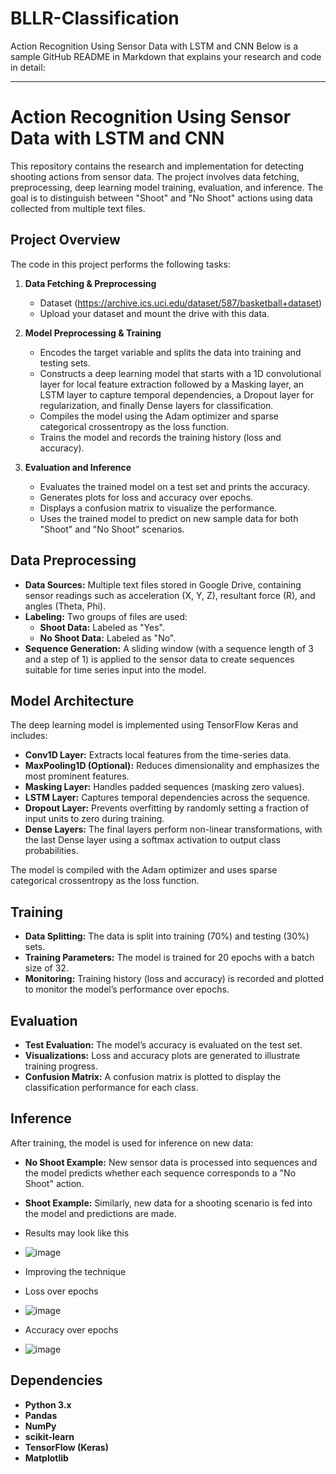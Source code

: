 # BLLR-Classification 
Action Recognition Using Sensor Data with LSTM and CNN
Below is a sample GitHub README in Markdown that explains your research and code in detail:

---

# Action Recognition Using Sensor Data with LSTM and CNN

This repository contains the research and implementation for detecting shooting actions from sensor data. The project involves data fetching, preprocessing, deep learning model training, evaluation, and inference. The goal is to distinguish between "Shoot" and "No Shoot" actions using data collected from multiple text files.

## Project Overview

The code in this project performs the following tasks:

1. **Data Fetching & Preprocessing**
   - Dataset (https://archive.ics.uci.edu/dataset/587/basketball+dataset)
   - Upload your dataset and mount the drive with this data. 

2. **Model Preprocessing & Training**
   - Encodes the target variable and splits the data into training and testing sets.
   - Constructs a deep learning model that starts with a 1D convolutional layer for local feature extraction followed by a Masking layer, an LSTM layer to capture temporal dependencies, a Dropout layer for regularization, and finally Dense layers for classification.
   - Compiles the model using the Adam optimizer and sparse categorical crossentropy as the loss function.
   - Trains the model and records the training history (loss and accuracy).

3. **Evaluation and Inference**
   - Evaluates the trained model on a test set and prints the accuracy.
   - Generates plots for loss and accuracy over epochs.
   - Displays a confusion matrix to visualize the performance.
   - Uses the trained model to predict on new sample data for both "Shoot" and "No Shoot" scenarios.

## Data Preprocessing

- **Data Sources:** Multiple text files stored in Google Drive, containing sensor readings such as acceleration (X, Y, Z), resultant force (R), and angles (Theta, Phi).
- **Labeling:** Two groups of files are used:
  - **Shoot Data:** Labeled as "Yes".
  - **No Shoot Data:** Labeled as "No".
- **Sequence Generation:** A sliding window (with a sequence length of 3 and a step of 1) is applied to the sensor data to create sequences suitable for time series input into the model.

## Model Architecture

The deep learning model is implemented using TensorFlow Keras and includes:

- **Conv1D Layer:** Extracts local features from the time-series data.
- **MaxPooling1D (Optional):** Reduces dimensionality and emphasizes the most prominent features.
- **Masking Layer:** Handles padded sequences (masking zero values).
- **LSTM Layer:** Captures temporal dependencies across the sequence.
- **Dropout Layer:** Prevents overfitting by randomly setting a fraction of input units to zero during training.
- **Dense Layers:** The final layers perform non-linear transformations, with the last Dense layer using a softmax activation to output class probabilities.

The model is compiled with the Adam optimizer and uses sparse categorical crossentropy as the loss function.

## Training

- **Data Splitting:** The data is split into training (70%) and testing (30%) sets.
- **Training Parameters:** The model is trained for 20 epochs with a batch size of 32.
- **Monitoring:** Training history (loss and accuracy) is recorded and plotted to monitor the model’s performance over epochs.

## Evaluation

- **Test Evaluation:** The model’s accuracy is evaluated on the test set.
- **Visualizations:** Loss and accuracy plots are generated to illustrate training progress.
- **Confusion Matrix:** A confusion matrix is plotted to display the classification performance for each class.

## Inference

After training, the model is used for inference on new data:

- **No Shoot Example:** New sensor data is processed into sequences and the model predicts whether each sequence corresponds to a "No Shoot" action.
- **Shoot Example:** Similarly, new data for a shooting scenario is fed into the model and predictions are made.

- Results may look like this
- ![image](https://github.com/user-attachments/assets/a9805889-c486-4c21-82ef-22b07a945405)
- Improving the technique

- Loss over epochs
- ![image](https://github.com/user-attachments/assets/02483922-e216-4adb-a674-591eaff561e6)
- Accuracy over epochs
- ![image](https://github.com/user-attachments/assets/12d440f7-554d-4d96-8b34-b8f9f686d54e)





## Dependencies

- **Python 3.x**
- **Pandas**
- **NumPy**
- **scikit-learn**
- **TensorFlow (Keras)**
- **Matplotlib**
